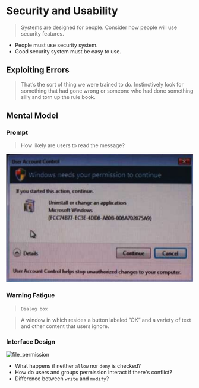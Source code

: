 # Security and Usability
> Systems are designed for people. Consider how people will use security features.

* People must use security system.
* Good security system must be easy to use.

## Exploiting Errors
> That’s the sort of thing we were trained to do. Instinctively look for something that had gone wrong or someone who had done something silly and torn up the rule book.

## Mental Model
### Prompt
> How likely are users to read the message?

![windows_vista](images/windows_vista.png)

### Warning Fatigue
> `Dialog box`

> A window in which resides a button labeled ”OK” and a variety of text and other content that users ignore.

### Interface Design
![file_permission]()

* What happens if neither `allow` nor `deny` is checked?
* How do users and groups permission interact if there's conflict?
* Difference between `write` and `modify`?
